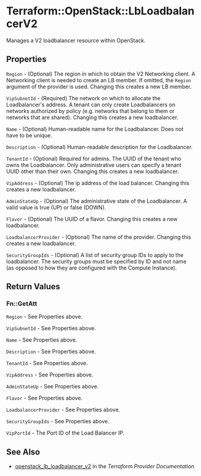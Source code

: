 # Terraform::OpenStack::LbLoadbalancerV2

Manages a V2 loadbalancer resource within OpenStack.

## Properties

`Region` - (Optional) The region in which to obtain the V2 Networking client. A Networking client is needed to create an LB member. If omitted, the `Region` argument of the provider is used. Changing this creates a new LB member.

`VipSubnetId` - (Required) The network on which to allocate the Loadbalancer's address. A tenant can only create Loadbalancers on networks authorized by policy (e.g. networks that belong to them or networks that are shared).  Changing this creates a new loadbalancer.

`Name` - (Optional) Human-readable name for the Loadbalancer. Does not have to be unique.

`Description` - (Optional) Human-readable description for the Loadbalancer.

`TenantId` - (Optional) Required for admins. The UUID of the tenant who owns the Loadbalancer.  Only administrative users can specify a tenant UUID other than their own.  Changing this creates a new loadbalancer.

`VipAddress` - (Optional) The ip address of the load balancer. Changing this creates a new loadbalancer.

`AdminStateUp` - (Optional) The administrative state of the Loadbalancer. A valid value is true (UP) or false (DOWN).

`Flavor` - (Optional) The UUID of a flavor. Changing this creates a new loadbalancer.

`LoadbalancerProvider` - (Optional) The name of the provider. Changing this creates a new loadbalancer.

`SecurityGroupIds` - (Optional) A list of security group IDs to apply to the loadbalancer. The security groups must be specified by ID and not name (as opposed to how they are configured with the Compute Instance).


## Return Values

### Fn::GetAtt

`Region` - See Properties above.

`VipSubnetId` - See Properties above.

`Name` - See Properties above.

`Description` - See Properties above.

`TenantId` - See Properties above.

`VipAddress` - See Properties above.

`AdminStateUp` - See Properties above.

`Flavor` - See Properties above.

`LoadbalancerProvider` - See Properties above.

`SecurityGroupIds` - See Properties above.

`VipPortId` - The Port ID of the Load Balancer IP.

## See Also

* [openstack_lb_loadbalancer_v2](https://www.terraform.io/docs/providers/openstack/r/lb_loadbalancer_v2.html) in the _Terraform Provider Documentation_